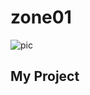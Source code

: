 # zone01
![pic](https://www.aljazeera.com/wp-content/uploads/2016/04/28db368b025e4994ab4f7b76f26d8e81_18.jpeg)

## My Project